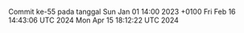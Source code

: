 Commit ke-55 pada tanggal Sun Jan 01 14:00 2023 +0100
Fri Feb 16 14:43:06 UTC 2024
Mon Apr 15 18:12:22 UTC 2024
